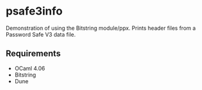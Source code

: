# psafe3info

Demonstration of using the Bitstring module/ppx.
Prints header files from a Password Safe V3 data file.

## Requirements

 - OCaml 4.06
 - Bitstring
 - Dune

